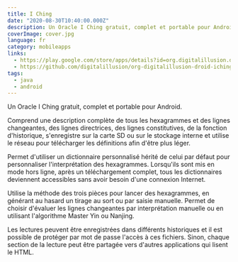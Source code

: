 ```yaml
---
title: I Ching
date: "2020-08-30T10:40:00.000Z"
description: Un Oracle I Ching gratuit, complet et portable pour Android.
coverImage: cover.jpg
language: fr
category: mobileapps
links:
  - https://play.google.com/store/apps/details?id=org.digitalillusion.droid.iching
  - https://github.com/digitalillusion/org-digitalillusion-droid-iching
tags:
  - java
  - android
---
```


Un Oracle I Ching gratuit, complet et portable pour Android.

Comprend une description complète de tous les hexagrammes et des lignes changeantes, des lignes directrices, des lignes constitutives, de la fonction d'historique, s'enregistre sur la carte SD ou sur le stockage interne et utilise le réseau pour télécharger les définitions afin d'être plus léger.

Permet d'utiliser un dictionnaire personnalisé hérité de celui par défaut pour personnaliser l'interprétation des hexagrammes. Lorsqu'ils sont mis en mode hors ligne, après un téléchargement complet, tous les dictionnaires deviennent accessibles sans avoir besoin d'une connexion Internet.

Utilise la méthode des trois pièces pour lancer des hexagrammes, en générant au hasard un tirage au sort ou par saisie manuelle. Permet de choisir d'évaluer les lignes changeantes par interprétation manuelle ou en utilisant l'algorithme Master Yin ou Nanjing.

Les lectures peuvent être enregistrées dans différents historiques et il est possible de protéger par mot de passe l'accès à ces fichiers. Sinon, chaque section de la lecture peut être partagée vers d'autres applications qui lisent le HTML.
